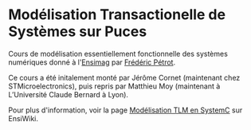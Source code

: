 # Modélisation Transactionelle de Systèmes sur Puces

Cours de modélisation essentiellement fonctionnelle des systèmes numériques donné à l'[Ensimag](http://ensimag.grenoble-inp.fr/) par
[Frédéric Pétrot](http://tima.imag.fr/sls/).

Ce cours a été initalement monté par Jérôme Cornet (maintenant chez STMicroelectronics), puis repris par Matthieu Moy (maintenant à L’Université Claude Bernard à Lyon).

Pour plus d'information, voir la page
[Modélisation TLM en SystemC](https://ensiwiki.ensimag.fr/index.php/Mod%C3%A9lisation_TLM_en_SystemC)
sur EnsiWiki.
